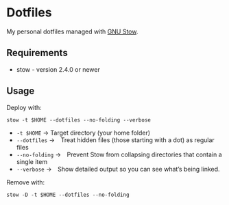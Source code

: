 # Dotfiles

My personal dotfiles managed with [GNU Stow](https://www.gnu.org/software/stow/).

## Requirements

- stow - version 2.4.0 or newer

## Usage

Deploy with:

```stow -t $HOME --dotfiles --no-folding --verbose```

- ```-t $HOME``` → Target directory (your home folder)
- ```--dotfiles``` → Treat hidden files (those starting with a dot) as regular files
- ```--no‑folding``` → Prevent Stow from collapsing directories that contain a single item
- ```--verbose``` → Show detailed output so you can see what’s being linked.

Remove with:

```stow -D -t $HOME --dotfiles --no-folding```
